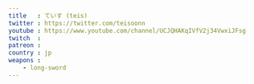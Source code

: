 ```yaml
---
title   : ていす (teis)
twitter : https://twitter.com/teisoonn
youtube : https://www.youtube.com/channel/UCJQHAKqIVfV2j34VwxiJFsg
twitch  : 
patreon : 
country : jp
weapons :
    - long-sword
---
```


